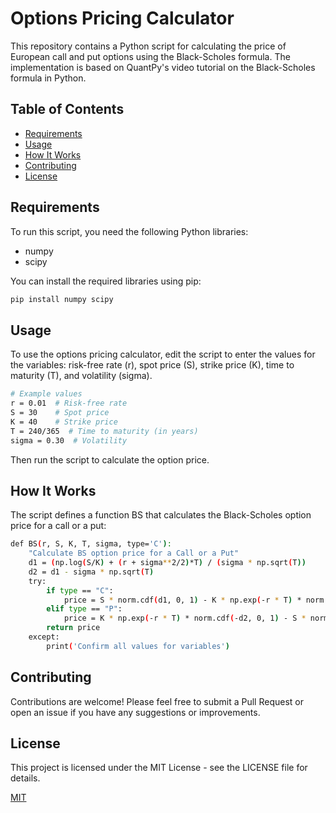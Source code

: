 # Options Pricing Calculator

This repository contains a Python script for calculating the price of European call and put options using the Black-Scholes formula. The implementation is based on QuantPy's video tutorial on the Black-Scholes formula in Python.

## Table of Contents

- [Requirements](#requirements)
- [Usage](#usage)
- [How It Works](#how-it-works)
- [Contributing](#contributing)
- [License](#license)

## Requirements

To run this script, you need the following Python libraries:

- numpy
- scipy

You can install the required libraries using pip:

```sh
pip install numpy scipy
```

## Usage

To use the options pricing calculator, edit the script to enter the values for the variables: risk-free rate (r), spot price (S), strike price (K), time to maturity (T), and volatility (sigma).

```sh
# Example values
r = 0.01  # Risk-free rate
S = 30    # Spot price
K = 40    # Strike price
T = 240/365  # Time to maturity (in years)
sigma = 0.30  # Volatility
```

Then run the script to calculate the option price.

## How It Works

The script defines a function BS that calculates the Black-Scholes option price for a call or a put:

```sh
def BS(r, S, K, T, sigma, type='C'):
    "Calculate BS option price for a Call or a Put"
    d1 = (np.log(S/K) + (r + sigma**2/2)*T) / (sigma * np.sqrt(T))
    d2 = d1 - sigma * np.sqrt(T)
    try:
        if type == "C":
            price = S * norm.cdf(d1, 0, 1) - K * np.exp(-r * T) * norm.cdf(d2, 0, 1)
        elif type == "P":
            price = K * np.exp(-r * T) * norm.cdf(-d2, 0, 1) - S * norm.cdf(-d1, 0, 1)
        return price    
    except:
        print('Confirm all values for variables')
```

## Contributing

Contributions are welcome! Please feel free to submit a Pull Request or open an issue if you have any suggestions or improvements.

## License

This project is licensed under the MIT License - see the LICENSE file for details.

[MIT](https://choosealicense.com/licenses/mit/)


